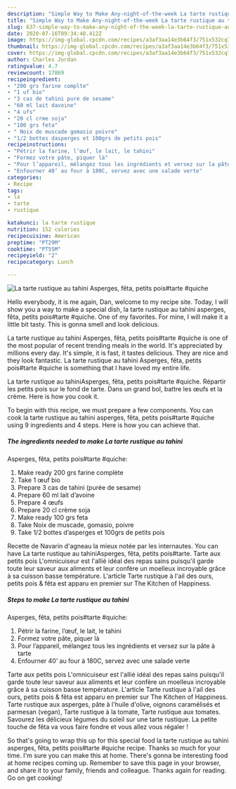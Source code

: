 ```yaml
---
description: "Simple Way to Make Any-night-of-the-week La tarte rustique au tahini Asperges, fêta, petits pois#tarte #quiche"
title: "Simple Way to Make Any-night-of-the-week La tarte rustique au tahini Asperges, fêta, petits pois#tarte #quiche"
slug: 637-simple-way-to-make-any-night-of-the-week-la-tarte-rustique-au-tahini-asperges-feta-petits-poistarte-quiche
date: 2020-07-16T09:34:48.412Z
image: https://img-global.cpcdn.com/recipes/a3af3aa14e3b64f3/751x532cq70/la-tarte-rustique-au-tahini-asperges-feta-petits-poistarte-quiche-photo-principale-de-la-recette.jpg
thumbnail: https://img-global.cpcdn.com/recipes/a3af3aa14e3b64f3/751x532cq70/la-tarte-rustique-au-tahini-asperges-feta-petits-poistarte-quiche-photo-principale-de-la-recette.jpg
cover: https://img-global.cpcdn.com/recipes/a3af3aa14e3b64f3/751x532cq70/la-tarte-rustique-au-tahini-asperges-feta-petits-poistarte-quiche-photo-principale-de-la-recette.jpg
author: Charles Jordan
ratingvalue: 4.7
reviewcount: 17869
recipeingredient:
- "200 grs farine complte"
- "1 uf bio"
- "3 cas de tahini pure de sesame"
- "60 ml lait davoine"
- "4 ufs"
- "20 cl crme soja"
- "100 grs feta"
- " Noix de muscade gomasio poivre"
- "1/2 bottes dasperges et 100grs de petits pois"
recipeinstructions:
- "Pétrir la farine, l’œuf, le lait, le tahini"
- "Formez votre pâte, piquer là"
- "Pour l’appareil, mélangez tous les ingrédients et versez sur la pâte à tarte"
- "Enfourner 40’ au four à 180C, servez avec une salade verte"
categories:
- Recipe
tags:
- la
- tarte
- rustique

katakunci: la tarte rustique 
nutrition: 152 calories
recipecuisine: American
preptime: "PT29M"
cooktime: "PT55M"
recipeyield: "2"
recipecategory: Lunch

---
```



![La tarte rustique au tahini
Asperges, fêta, petits pois#tarte #quiche](https://img-global.cpcdn.com/recipes/a3af3aa14e3b64f3/751x532cq70/la-tarte-rustique-au-tahini-asperges-feta-petits-poistarte-quiche-photo-principale-de-la-recette.jpg)

Hello everybody, it is me again, Dan, welcome to my recipe site. Today, I will show you a way to make a special dish, la tarte rustique au tahini
asperges, fêta, petits pois#tarte #quiche. One of my favorites. For mine, I will make it a little bit tasty. This is gonna smell and look delicious.

La tarte rustique au tahini
Asperges, fêta, petits pois#tarte #quiche is one of the most popular of recent trending meals in the world. It's appreciated by millions every day. It's simple, it is fast, it tastes delicious. They are nice and they look fantastic. La tarte rustique au tahini
Asperges, fêta, petits pois#tarte #quiche is something that I have loved my entire life.

La tarte rustique au tahiniAsperges, fêta, petits pois#tarte #quiche. Répartir les petits pois sur le fond de tarte. Dans un grand bol, battre les œufs et la crème. Here is how you cook it.


To begin with this recipe, we must prepare a few components. You can cook la tarte rustique au tahini
asperges, fêta, petits pois#tarte #quiche using 9 ingredients and 4 steps. Here is how you can achieve that.

<!--inarticleads1-->

##### The ingredients needed to make La tarte rustique au tahini
Asperges, fêta, petits pois#tarte #quiche:

1. Make ready 200 grs farine complète
1. Take 1 œuf bio
1. Prepare 3 cas de tahini (purée de sesame)
1. Prepare 60 ml lait d’avoine
1. Prepare 4 œufs
1. Prepare 20 cl crème soja
1. Make ready 100 grs feta
1. Take  Noix de muscade, gomasio, poivre
1. Take 1/2 bottes d’asperges et 100grs de petits pois


Recette de Navarin d&#39;agneau la mieux notée par les internautes. You can have La tarte rustique au tahiniAsperges, fêta, petits pois#tarte. Tarte aux petits pois L&#39;omnicuiseur est l&#39;allié idéal des repas sains puisqu&#39;il garde toute leur saveur aux aliments et leur confère un moelleux incroyable grâce à sa cuisson basse température. L&#39;article Tarte rustique à l&#39;ail des ours, petits pois &amp; fêta est apparu en premier sur The Kitchen of Happiness. 

<!--inarticleads2-->

##### Steps to make La tarte rustique au tahini
Asperges, fêta, petits pois#tarte #quiche:

1. Pétrir la farine, l’œuf, le lait, le tahini
1. Formez votre pâte, piquer là
1. Pour l’appareil, mélangez tous les ingrédients et versez sur la pâte à tarte
1. Enfourner 40’ au four à 180C, servez avec une salade verte


Tarte aux petits pois L&#39;omnicuiseur est l&#39;allié idéal des repas sains puisqu&#39;il garde toute leur saveur aux aliments et leur confère un moelleux incroyable grâce à sa cuisson basse température. L&#39;article Tarte rustique à l&#39;ail des ours, petits pois &amp; fêta est apparu en premier sur The Kitchen of Happiness. Tarte rustique aux asperges, pâte à l&#39;huile d&#39;olive, oignons caramélisés et parmesan (vegan), Tarte rustique à la tomate, Tarte rustique aux tomates. Savourez les délicieux légumes du soleil sur une tarte rustique. La petite touche de fêta va vous faire fondre et vous allez vous régaler ! 

So that's going to wrap this up for this special food la tarte rustique au tahini
asperges, fêta, petits pois#tarte #quiche recipe. Thanks so much for your time. I'm sure you can make this at home. There's gonna be interesting food at home recipes coming up. Remember to save this page in your browser, and share it to your family, friends and colleague. Thanks again for reading. Go on get cooking!
